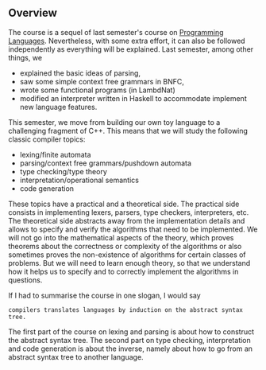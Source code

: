 ## Overview

The course is a sequel of last semester's course on [Programming Languages](https://github.com/alexhkurz/programming-languages-2019). Nevertheless, with some extra effort, it can also be followed independently as everything will be explained. Last semester, among other things, we
- explained the basic ideas of parsing,
- saw some simple context free grammars in BNFC,
- wrote some functional programs (in LambdNat)
- modified an interpreter written in Haskell to accommodate implement new language features.

This semester, we move from building our own toy language to a challenging fragment of C++. This means that we will study the following classic compiler topics:
- lexing/finite automata
- parsing/context free grammars/pushdown automata
- type checking/type theory
- interpretation/operational semantics
- code generation 

These topics have a practical and a theoretical side. The practical side consists in implementing lexers, parsers, type checkers, interpreters, etc. The theoretical side abstracts away from the implementation details and allows to specify and verify the algorithms that need to be implemented. We will not go into the mathematical aspects of the theory, which proves theorems about the correctness or complexity of the algorithms or also sometimes proves the non-existence of algorithms for certain classes of problems. But we will need to learn enough theory, so that we understand how it helps us to specify and to correctly implement the algorithms in questions.

If I had to summarise the course in one slogan, I would say

    compilers translates languages by induction on the abstract syntax tree.

The first part of the course on lexing and parsing is about how to construct the abstract syntax tree. The second part on type checking, interpretation and code generation is about the inverse, namely about how to go from an abstract syntax tree to another language.
